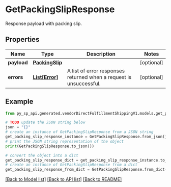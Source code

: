 # GetPackingSlipResponse

Response payload with packing slip.

## Properties

Name | Type | Description | Notes
------------ | ------------- | ------------- | -------------
**payload** | [**PackingSlip**](PackingSlip.md) |  | [optional] 
**errors** | [**List[Error]**](Error.md) | A list of error responses returned when a request is unsuccessful. | [optional] 

## Example

```python
from py_sp_api.generated.vendorDirectFulfillmentShippingV1.models.get_packing_slip_response import GetPackingSlipResponse

# TODO update the JSON string below
json = "{}"
# create an instance of GetPackingSlipResponse from a JSON string
get_packing_slip_response_instance = GetPackingSlipResponse.from_json(json)
# print the JSON string representation of the object
print(GetPackingSlipResponse.to_json())

# convert the object into a dict
get_packing_slip_response_dict = get_packing_slip_response_instance.to_dict()
# create an instance of GetPackingSlipResponse from a dict
get_packing_slip_response_from_dict = GetPackingSlipResponse.from_dict(get_packing_slip_response_dict)
```
[[Back to Model list]](../README.md#documentation-for-models) [[Back to API list]](../README.md#documentation-for-api-endpoints) [[Back to README]](../README.md)


